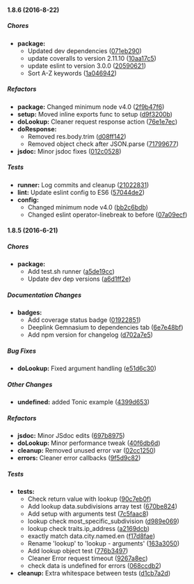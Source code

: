 #### 1.8.6 (2016-8-22)

##### Chores

* **package:**
  * Updated dev dependencies ([071eb290](https://github.com/fvdm/nodejs-geoip2ws/commit/071eb290033b19c1f3f3b7f8f0c658dd8bbb0423))
  * update coveralls to version 2.11.10 ([10aa17c5](https://github.com/fvdm/nodejs-geoip2ws/commit/10aa17c5d109fe87dd8a84bc9852f6f917e61e27))
  * update eslint to version 3.0.0 ([20590621](https://github.com/fvdm/nodejs-geoip2ws/commit/20590621c675912dc6adcdc3a59c2798019c951b))
  * Sort A-Z keywords ([1a046942](https://github.com/fvdm/nodejs-geoip2ws/commit/1a0469423ad20e3218820a0b584d92f5112e166b))

##### Refactors

* **package:** Changed minimum node v4.0 ([2f9b47f6](https://github.com/fvdm/nodejs-geoip2ws/commit/2f9b47f6457d3fb39603f725654d8e9853d5dd13))
* **setup:** Moved inline exports func to setup ([d9f3200b](https://github.com/fvdm/nodejs-geoip2ws/commit/d9f3200bc2dffa94d40fa5e2128ed9f754f3ff1c))
* **doLookup:** Cleaner request response action ([76e1e7ec](https://github.com/fvdm/nodejs-geoip2ws/commit/76e1e7ec7efaba01174efaa330d4da8e935bc48c))
* **doResponse:**
  * Removed res.body.trim ([d08ff142](https://github.com/fvdm/nodejs-geoip2ws/commit/d08ff14282dff4a5e6f16edde93e53c7194c1649))
  * Removed object check after JSON.parse ([71799677](https://github.com/fvdm/nodejs-geoip2ws/commit/717996771d7f61afd94c064a30881a539942ba20))
* **jsdoc:** Minor jsdoc fixes ([012c0528](https://github.com/fvdm/nodejs-geoip2ws/commit/012c052833fc3949a86c713e78c26623ac188a2f))

##### Tests

* **runner:** Log commits and cleanup ([21022831](https://github.com/fvdm/nodejs-geoip2ws/commit/21022831d01072d4fb8a4616304a20b53b2d588a))
* **lint:** Update eslint config to ES6 ([57044de2](https://github.com/fvdm/nodejs-geoip2ws/commit/57044de2761d0c06be9bfcaeaac6fbb56d3e4745))
* **config:**
  * Changed minimum node v4.0 ([bb2c6bdb](https://github.com/fvdm/nodejs-geoip2ws/commit/bb2c6bdb7bae067a8b2c03ed7cf39fb563f78b65))
  * Changed eslint operator-linebreak to before ([07a09ecf](https://github.com/fvdm/nodejs-geoip2ws/commit/07a09ecf6e769d36f2344350e93682f9213080d6))

#### 1.8.5 (2016-6-21)

##### Chores

* **package:**
  * Add test.sh runner ([a5de19cc](https://github.com/fvdm/nodejs-geoip2ws/commit/a5de19cc052d15fd79b48b38ef08f23b92d92c59))
  * Update dev dep versions ([a6d1ff2e](https://github.com/fvdm/nodejs-geoip2ws/commit/a6d1ff2e0a3cd280b0948ba06699ff6e0ef3d8d3))

##### Documentation Changes

* **badges:**
  * Add coverage status badge ([01922851](https://github.com/fvdm/nodejs-geoip2ws/commit/01922851fdb7b7f2fbd748a03f7d82a59f8c906d))
  * Deeplink Gemnasium to dependencies tab ([6e7e48bf](https://github.com/fvdm/nodejs-geoip2ws/commit/6e7e48bfb3ed102cc3b4e1ada5b71ff30f02a343))
  * Add npm version for changelog ([d702a7e5](https://github.com/fvdm/nodejs-geoip2ws/commit/d702a7e53fb7addd11b9893a0fa68c3f8696e362))

##### Bug Fixes

* **doLookup:** Fixed argument handling ([e51d6c30](https://github.com/fvdm/nodejs-geoip2ws/commit/e51d6c30ad48d5e31f4dc17ec4cf8c891bb2902c))

##### Other Changes

* **undefined:** added Tonic example ([4399d653](https://github.com/fvdm/nodejs-geoip2ws/commit/4399d653179f54842d6a909c5fbf03bb1df35351))

##### Refactors

* **jsdoc:** Minor JSdoc edits ([697b8975](https://github.com/fvdm/nodejs-geoip2ws/commit/697b8975b9753156bc0841730c4ce43d5cd34acd))
* **doLookup:** Minor performance tweak ([40f6db6d](https://github.com/fvdm/nodejs-geoip2ws/commit/40f6db6d32bd4c8abfd2efa252e16889bc0503d7))
* **cleanup:** Removed unused error var ([02cc1250](https://github.com/fvdm/nodejs-geoip2ws/commit/02cc1250f38a857c6686a3485abada3d175aa317))
* **errors:** Cleaner error callbacks ([9f5d9c82](https://github.com/fvdm/nodejs-geoip2ws/commit/9f5d9c82b6188e5b28db0c6bd4b53353cd133da9))

##### Tests

* **tests:**
  * Check return value with lookup ([90c7eb0f](https://github.com/fvdm/nodejs-geoip2ws/commit/90c7eb0f6db779599cb06b527f80282430949f07))
  * Add lookup data.subdivisions array test ([670be824](https://github.com/fvdm/nodejs-geoip2ws/commit/670be82459e31aa5e9a5ab6cae07815d6052e7e2))
  * Add setup with arguments test ([7c5faac8](https://github.com/fvdm/nodejs-geoip2ws/commit/7c5faac8bc150dd204bf098d223996366a4ffb77))
  * lookup check most_specific_subdivision ([d989e069](https://github.com/fvdm/nodejs-geoip2ws/commit/d989e069b5260b938b450ec13ece983ed54fcca7))
  * lookup check traits.ip_address ([a2169dcb](https://github.com/fvdm/nodejs-geoip2ws/commit/a2169dcb48ba5434364a517e1a5d0d24b6bac9cd))
  * exactly match data.city.named.en ([f17d8fae](https://github.com/fvdm/nodejs-geoip2ws/commit/f17d8faef17c4df9e9057418ee9764f897d70208))
  * Rename 'lookup' to 'lookup - arguments' ([163a3050](https://github.com/fvdm/nodejs-geoip2ws/commit/163a30503d0fd41f20bdcb1293d47fc55ec9e443))
  * Add lookup object test ([776b3497](https://github.com/fvdm/nodejs-geoip2ws/commit/776b3497ce51532a8c06db9694dd19d9b6fc2fb1))
  * Cleaner Error request timeout ([9267a8ec](https://github.com/fvdm/nodejs-geoip2ws/commit/9267a8ec49077aa746682ad1861e82f09d70b425))
  * check data is undefined for errors ([068ccdb2](https://github.com/fvdm/nodejs-geoip2ws/commit/068ccdb23833f4e387d22590d9a4666bdd86557d))
* **cleanup:** Extra whitespace between tests ([d1cb7a2d](https://github.com/fvdm/nodejs-geoip2ws/commit/d1cb7a2d3ab9be42412afed08380f59587bbda60))

